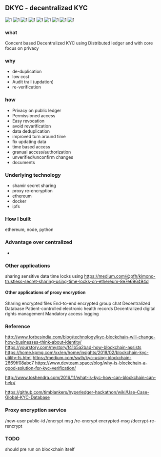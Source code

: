 ## DKYC - decentralized KYC

![1](dkyc_nse_hack/dkyc_nse_hack.001.jpeg)
![1](dkyc_nse_hack/dkyc_nse_hack.002.jpeg)
![1](dkyc_nse_hack/dkyc_nse_hack.003.jpeg)
![1](dkyc_nse_hack/dkyc_nse_hack.004.jpeg)
![1](dkyc_nse_hack/dkyc_nse_hack.005.jpeg)
![1](dkyc_nse_hack/dkyc_nse_hack.006.jpeg)
![1](dkyc_nse_hack/dkyc_nse_hack.007.jpeg)
![1](dkyc_nse_hack/dkyc_nse_hack.008.jpeg)
![1](dkyc_nse_hack/dkyc_nse_hack.009.jpeg)


### what
Concent based Decentralized KYC using Distributed ledger and with core focus on privacy

### why
- de-duplication
- low cost
- Audit trail (updation)
- re-verification

### how


- Privacy on public ledger
- Permissioned access
- Easy revocation
- avoid revarification
- data deduplication
- improved turn around time
- fix updating data
- time based access
- granual access/authorization
- unverified/unconfirm changes
- documents

### Underlying technology

- shamir secret sharing
- proxy re-encryption
- ethereum
- docker
- ipfs

### How I built
ethereum, node, python

### Advantage over centralized

-

### Other applications

sharing sensitive data
time locks using  https://medium.com/@pfh/kimono-trustless-secret-sharing-using-time-locks-on-ethereum-8e7e696494d

#### Other applications of proxy encryption

Sharing encrypted files
End-to-end encrypted group chat
Decentralized Database
Patient-controlled electronic health records
Decentralized digital rights management
Mandatory access logging


### Reference

http://www.forbesindia.com/blog/technology/kyc-blockchain-will-change-how-businesses-think-about-identity/
https://yourstory.com/mystory/f41b5a2bad-how-blockchain-assists
https://home.kpmg.com/xx/en/home/insights/2018/02/blockchain-kyc-utility-fs.html
https://medium.com/swlh/kyc-using-blockchain-2669ff08abc7
https://www.devteam.space/blog/why-is-blockchain-a-good-solution-for-kyc-verification/

http://www.toshendra.com/2016/11/what-is-kyc-how-can-blockchain-can-help/


https://github.com/timblankers/hyperledger-hackathon/wiki/Use-Case-Global-KYC-Database

### Proxy encryption service
/new-user public-id
/encrypt msg
/re-encrypt encrypted-msg
/decrypt-re-rencrypt

### TODO
should pre run on blockchain itself
